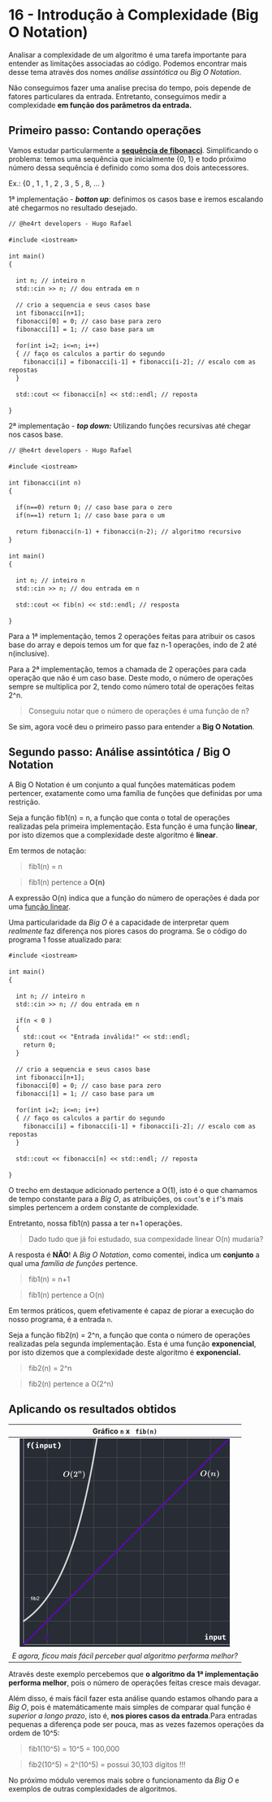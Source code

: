 # 16 - Introdução à Complexidade (Big O Notation)

Analisar a complexidade de um algoritmo é uma tarefa importante para entender as limitações associadas ao código. Podemos encontrar mais desse tema através dos nomes *análise assintótica* ou *Big O Notation*.

Não conseguimos fazer uma analise precisa do tempo, pois depende de fatores particulares da entrada. Entretanto, conseguimos medir a complexidade **em função dos parâmetros da entrada.**

## Primeiro passo: **Contando operações**

Vamos estudar particularmente a [**sequência de fibonacci**](https://pt.wikipedia.org/wiki/Sequ%C3%AAncia_de_Fibonacci#:~:text=Os%20n%C3%BAmeros%20de%20Fibonacci%20s%C3%A3o,%2C%202584%2C%20...%20.). Simplificando o problema: temos uma sequência que inicialmente {0, 1} e todo próximo número dessa sequência é definido como soma dos dois antecessores.

Ex.: {0 , 1 , 1 , 2 , 3 , 5 , 8, ... }

1ª implementação - ***botton up***: definimos os casos base e iremos escalando até chegarmos no resultado desejado.

```cpp{0}
// @he4rt developers - Hugo Rafael

#include <iostream>

int main()
{

  int n; // inteiro n
  std::cin >> n; // dou entrada em n

  // crio a sequencia e seus casos base
  int fibonacci[n+1];
  fibonacci[0] = 0; // caso base para zero
  fibonacci[1] = 1; // caso base para um

  for(int i=2; i<=n; i++)
  { // faço os calculos a partir do segundo
    fibonacci[i] = fibonacci[i-1] + fibonacci[i-2]; // escalo com as repostas
  }

  std::cout << fibonacci[n] << std::endl; // reposta

}
```

2ª implementação - ***top down:*** Utilizando funções recursivas até chegar nos casos base.

```cpp{0}
// @he4rt developers - Hugo Rafael

#include <iostream>

int fibonacci(int n)
{

  if(n==0) return 0; // caso base para o zero
  if(n==1) return 1; // caso base para o um

  return fibonacci(n-1) + fibonacci(n-2); // algoritmo recursivo
}

int main()
{

  int n; // inteiro n
  std::cin >> n; // dou entrada em n

  std::cout << fib(n) << std::endl; // resposta

}
```

Para a 1ª implementação, temos 2 operações feitas para atribuir os casos base do array e depois temos um for que faz n-1 operações, indo de 2 até n(inclusive). 

Para a 2ª implementação, temos a chamada de 2 operações para cada operação que não é um caso base. Deste modo, o número de operações sempre se multiplica por 2, tendo como número total de operações feitas 2^n.

> Conseguiu notar que o número de operações é uma função de n?

Se sim, agora você deu o primeiro passo para entender a **Big O Notation**.

## Segundo passo: Análise assintótica / Big O Notation


A Big O Notation é um conjunto a qual funções matemáticas podem pertencer, exatamente como uma família de funções que definidas por uma restrição.

Seja a função fib1(n) = n, a função que conta o total de operações realizadas pela primeira implementação. Esta função é uma função **linear**,
por isto dizemos que a complexidade deste algoritmo é **linear**.

Em termos de notação:

> fib1(n) = n 

> fib1(n) pertence a **O(n)**

A expressão O(n) indica que a função do número de operações é dada por uma [função linear](https://pt.wikipedia.org/wiki/Fun%C3%A7%C3%A3o_afim).

Uma particularidade da *Big O* é a capacidade de interpretar quem *realmente* faz diferença nos piores casos do programa. Se o código do programa 1 fosse atualizado para:

```cpp{9-13}
#include <iostream>

int main()
{

  int n; // inteiro n
  std::cin >> n; // dou entrada em n

  if(n < 0 )
  {
    std::cout << "Entrada inválida!" << std::endl;
    return 0;
  }

  // crio a sequencia e seus casos base
  int fibonacci[n+1];
  fibonacci[0] = 0; // caso base para zero
  fibonacci[1] = 1; // caso base para um

  for(int i=2; i<=n; i++)
  { // faço os calculos a partir do segundo
    fibonacci[i] = fibonacci[i-1] + fibonacci[i-2]; // escalo com as repostas
  }

  std::cout << fibonacci[n] << std::endl; // reposta

}
```

O trecho em destaque adicionado pertence a O(1), isto é o que chamamos de tempo constante para a *Big O*, as atribuições, os `cout`'s e `if`'s mais simples pertencem a ordem constante de complexidade.

Entretanto, nossa fib1(n) passa a ter n+1 operações.

> Dado tudo que já foi estudado, sua compexidade linear O(n) mudaria?

A resposta é **NÃO**! A *Big O Notation*, como comentei, indica um **conjunto** a qual uma *família de funções* pertence.

> fib1(n) = n+1

> fib1(n) pertence a O(n)

Em termos práticos, quem efetivamente é capaz de piorar a execução do nosso programa, é a entrada `n`.

Seja a função fib2(n) = 2^n, a função que conta o número de operações realizadas pela segunda implementação. Esta é uma função **exponencial**, por isto dizemos que a complexidade deste algoritmo é **exponencial.**

> fib2(n) = 2^n

> fib2(n) pertence a O(2^n)

## Aplicando os resultados obtidos

| Gráfico `n` **x** ` fib(n)` | 
| :-----------: |
| ![linear versus exponencial](../.vuepress/assets/complexidade_pt1.png)   | 
| *E agora, ficou mais fácil perceber qual algoritmo performa melhor?* |

Através deste exemplo percebemos que **o algoritmo da 1ª implementação performa melhor**, pois o número de operações feitas cresce mais devagar. 

Além disso, é mais fácil fazer esta análise quando estamos olhando para a *Big O*, pois é matemáticamente mais simples de comparar qual função é *superior a longo prazo*, isto é, **nos piores casos da entrada**.Para entradas pequenas a diferença pode ser pouca, mas as vezes fazemos operações da ordem de 10^5:

> fib1(10^5) = 10^5 = 100,000 

> fib2(10^5) = 2^(10^5) = possui 30,103 dígitos !!!

No próximo módulo veremos mais sobre o funcionamento da *Big O* e exemplos de outras complexidades de algoritmos.